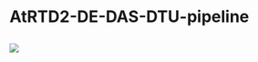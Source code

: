 # AtRTD2-DE-DAS-DTU-pipeline

<h2 id="fig"> </h2>

![](https://github.com/wyguo/AtRTD2-DE-DAS-DTU-pipeline/blob/master/fig/pipeline.png)